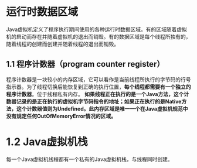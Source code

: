 # 运行时数据区域
Java虚拟机定义了程序执行期间使用的各种运行时数据区域。有的区域随着虚拟机的启动而存在并随着虚拟机的退出而销毁。有的数据区域是每个线程所独有的，随着线程的创建而创建并随着线程的退出而销毁。

## 1.1 程序计数器（program counter register）

程序计数器是一块较小的内存区域，它可以看作是当前线程所执行的字节码的行号指示器。为了线程切换后能恢复到正确的执行位置，**每个线程都需要有一个独立的程序计数器**。位于线程私有内存。
**如果线程正在执行的是一个Java方法，这个计数器记录的是正在执行的虚拟机字节码指令的地址；如果正在执行的是Native方法，这个计数器值则为Undefined。此内存区域是唯一一个在Java虚拟机规范中没有规定任何OutOfMemoryError情况的区域。**

# 1.2 Java虚拟机栈
每一个Java虚拟机线程都有一个私有的Java虚拟机栈，与线程同时创建。